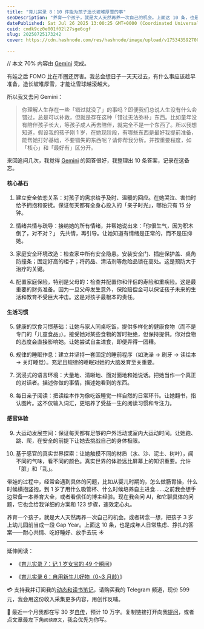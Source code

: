 ```yaml
---
title: "育儿实录 8：10 件能为孩子造长坡堆厚雪的事"
seoDescription: "养育一个孩子，就是大人天然再养一次自己的机会。上面这 10 条，也是成年人日常焦虑、挣扎的答案——耐心共情、吃好睡好、放手去玩 ☀️"
datePublished: Sat Jul 26 2025 13:00:25 GMT+0000 (Coordinated Universal Time)
cuid: cmdk9cz0e001f02l27sge6cgf
slug: 20250725173242
cover: https://cdn.hashnode.com/res/hashnode/image/upload/v1753435927005/498bc923-766c-4b10-a1bf-06f983f3e786.jpeg

---
```


// 本文 70% 内容由 [Gemini](https://g.co/gemini/share/d167f9626e18) 完成。

有娃之后 FOMO 比在币圈还厉害。我总会想日子一天天过去，有什么事应该趁早准备，造长坡堆厚雪，才能让雪球越滚越大。

所以我又去问 Gemini：

> 你理解人生存在一些「错过就没了」的事吗？即便我们总说人生没有什么会错过，总是可以补救，但就是存在这种「错过无法弥补」东西。比如童年没有陪伴孩子长大，等孩子成人再去陪伴，就完全不是一个东西了。所以我想知道，假设我的孩子刚 1 岁，在她现阶段，有哪些东西是最好我提前准备，能帮她打好基础，不要错失的东西呢？请你帮我分析。并按重要程度，如「核心」和「最好有」区分开。

来回追问几次，我觉得 [Gemini](https://g.co/gemini/share/e09f64f05363) 的回答很好，我整理出 10 条答案，记录在这备忘。

#### 核心基石

1. 建立安全依恋关系：对孩子的需求给予及时、温暖的回应。在她哭泣、害怕时给予拥抱和安抚。保证每天都有全身心投入的「亲子时光」，哪怕只有 15 分钟。
    
2. 情绪共情与疏导：接纳她的所有情绪，并帮她说出来：「你很生气，因为积木倒了，对不对？」 先共情，再引导。让她知道有情绪是正常的，而不是压抑她。
    
3. 家庭安全环境改造：检查家中所有安全隐患。安装安全门、插座保护盖、桌角防撞条；固定好高的柜子；将药品、清洁剂等危险品锁在高处。这是预防大于治疗的关键。
    
4. 配置家庭保险，特别是父母的：检查并配置你和伴侣的寿险和重疾险。这是最重要的财务准备。因为一旦父母发生意外，保险赔偿金可以保证孩子未来的生活和教育不受巨大冲击。这是对孩子最根本的责任。
    

#### 生活习惯

5. 健康的饮食习惯基础：让她与家人同桌吃饭，提供多样化的健康食物（而不是专门的「儿童食品」）。接受她对某些食物的暂时拒绝，但保持提供。你对食物的态度会直接影响她。让她尝试自主进食，即便弄得一团糟。
    
6. 规律的睡眠作息：建立并坚持一套固定的睡前程序（如洗澡 -&gt; 刷牙 -&gt; 读绘本 -&gt; 关灯睡觉）。充足且规律的睡眠对她的大脑发育至关重要。
    
7. 沉浸式的语言环境：大量地、清晰地、面对面地和她说话。把她当作一个真正的对话者。描述你做的事情，描述她看到的东西。
    
8. 每日亲子阅读：把读绘本作为像吃饭睡觉一样自然的日常环节。让她翻书，指认图片。这不仅输入词汇，更培养了受益一生的阅读习惯和专注力。
    

#### 感官体验

9. 大运动发展空间：保证每天都有足够的户外活动或室内大运动时间。让她跑、跳、爬，在安全的前提下让她去挑战自己的身体极限。
    
10. 基于感官的真实世界探索：让她触摸不同的材质（水、沙、泥土、树叶），闻不同的气味，看不同的颜色。真实世界的体验远比屏幕上的知识重要。允许「脏」和「乱」。
    

带娃的过程中，经常会遇到具体的问题，比如从婴儿时期的，怎么做肠胃操，什么时候横抱竖抱，到 1 岁了用什么吸管杯、什么时候培养自主进食……之前我会想手边常备一本养育大全，或者看信任的博主经验。现在我会问 AI，和它聊具体的问题，它也会给我详细的方案和 123 步骤，速效定心丸。

养育一个孩子，就是大人天然再养一次自己的机会。或者转念一想，把孩子 3 岁上幼儿园前当成一段 Gap Year。上面这 10 条，也是成年人日常焦虑、挣扎的答案——耐心共情、吃好睡好、放手去玩 ☀️

---

延伸阅读：

* 《[育儿实录 7：记 1 岁女宝的 49 个瞬间](https://mp.weixin.qq.com/s/kC4HQMpuzvEPwy2qmhIfuA)》
    
* 《[育儿实录 6：自用新生儿好物（0~3 月龄）](https://mp.weixin.qq.com/s/wKw08ysniW5CxV1bHoC94g)》
    

💳 支持我并订阅我的[动态和读书笔记](https://mp.weixin.qq.com/s/u9sg3KBe9k3L3oOUZcRd5w)，请购买我的 Telegram 频道，现价 599 元，我会用这份收入采集更多内容，用创作反哺。

📖 最近一个月我都在写 30 岁[自传](https://mp.weixin.qq.com/s?__biz=MzI3MzU5MDA1OQ==&mid=2247488741&idx=1&sn=3aca11b2f15bcb82156b45c8a69ae937&chksm=eb21a6a1dc562fb7bbf6242bc1a68995eba7b560a49627ac031e129b33aa29a624896186a2a3#rd)，预计 10 万字。复制链接打开向我[提问](https://wj.qq.com/s2/15897499/4fe9/)，或者点文章最左下角`阅读原文`，我会优先为你写。